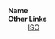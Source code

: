 <dl>
	<dt><strong>Name</strong></dt>
	<dd></dd>
	<dt><strong>Other Links</strong></dt>
	<dd><a href="">ISO</a></dd>
</dl>